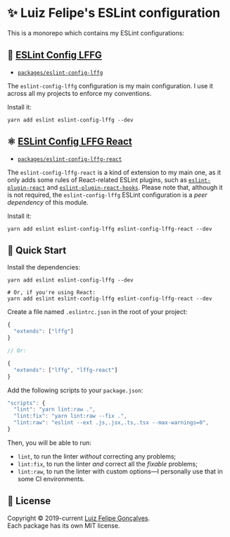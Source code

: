 # ✨ Luiz Felipe's ESLint configuration

This is a monorepo which contains my ESLint configurations:

## 💫 [ESLint Config LFFG](https://github.com/lffg/eslint-config-lffg/tree/master/packages/eslint-config-lffg)

- [`packages/eslint-config-lffg`](https://github.com/lffg/eslint-config-lffg/tree/master/packages/eslint-config-lffg)

The `eslint-config-lffg` configuration is my main configuration. I use it across all my projects to enforce my conventions.

Install it:

```shell
yarn add eslint eslint-config-lffg --dev
```

## ⚛️ [ESLint Config LFFG React](https://github.com/lffg/eslint-config-lffg/tree/master/packages/eslint-config-lffg-react)

- [`packages/eslint-config-lffg-react`](https://github.com/lffg/eslint-config-lffg/tree/master/packages/eslint-config-lffg-react)

The `eslint-config-lffg-react` is a kind of extension to my main one, as it only adds some rules of React-related ESLint plugins, such as [`eslint-plugin-react`](https://www.npmjs.com/package/eslint-plugin-react) and [`eslint-plugin-react-hooks`](https://www.npmjs.com/package/eslint-plugin-react-hooks). Please note that, although it is not required, the `eslint-config-lffg` ESLint configuration is a _peer dependency_ of this module.

Install it:

```shell
yarn add eslint eslint-config-lffg eslint-config-lffg-react --dev
```

## 🚀 Quick Start

Install the dependencies:

```shell
yarn add eslint eslint-config-lffg --dev

# Or, if you're using React:
yarn add eslint eslint-config-lffg eslint-config-lffg-react --dev
```

Create a file named `.eslintrc.json` in the root of your project:

```js
{
  "extends": ["lffg"]
}

// Or:

{
  "extends": ["lffg", "lffg-react"]
}
```

Add the following scripts to your `package.json`:

```js
"scripts": {
  "lint": "yarn lint:raw .",
  "lint:fix": "yarn lint:raw --fix .",
  "lint:raw": "eslint --ext .js,.jsx,.ts,.tsx --max-warnings=0",
}
```

Then, you will be able to run:

- `lint`, to run the linter _without_ correcting any problems;
- `lint:fix`, to run the linter _and_ correct all the _fixable_ problems;
- `lint:raw`, to run the linter with custom options—I personally use that in some CI environments.

## 📖 License

Copyright &copy; 2019-current [Luiz Felipe Gonçalves](https://luizfelipe.dev).  
Each package has its own MIT license.
